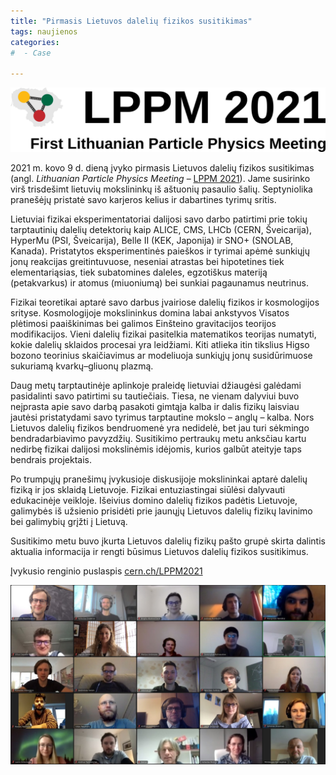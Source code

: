 ```yaml
---
title: "Pirmasis Lietuvos dalelių fizikos susitikimas"
tags: naujienos
categories: 
#  - Case

---
```


![LPPM2021logo](/assets/images/LPPM2021_logo.png "LPPM 2021 logotipas")

2021 m. kovo 9 d. dieną įvyko pirmasis Lietuvos dalelių fizikos susitikimas (angl. _Lithuanian Particle Physics Meeting_ – [LPPM 2021](http://cern.ch/LPPM2021)). Jame susirinko virš trisdešimt lietuvių mokslininkų iš aštuonių pasaulio šalių. Septyniolika pranešėjų pristatė savo karjeros kelius ir dabartines tyrimų sritis. 

Lietuviai fizikai eksperimentatoriai dalijosi savo darbo patirtimi prie tokių tarptautinių dalelių detektorių kaip ALICE, CMS, LHCb (CERN, Šveicarija), HyperMu (PSI, Šveicarija), Belle II (KEK, Japonija) ir SNO+ (SNOLAB, Kanada). Pristatytos eksperimentinės paieškos ir tyrimai apėmė sunkiųjų jonų reakcijas greitintuvuose, neseniai atrastas bei hipotetines tiek elementariąsias, tiek subatomines daleles, egzotiškus materiją (petakvarkus) ir atomus (miuoniumą) bei sunkiai pagaunamus neutrinus.

Fizikai teoretikai aptarė savo darbus įvairiose dalelių fizikos ir kosmologijos srityse. Kosmologijoje mokslininkus domina labai ankstyvos Visatos plėtimosi paaiškinimas bei galimos Einšteino gravitacijos teorijos modifikacijos. Vieni dalelių fizikai pasitelkia matematikos teorijas numatyti, kokie dalelių sklaidos procesai yra leidžiami. Kiti atlieka itin tikslius Higso bozono teorinius skaičiavimus ar modeliuoja sunkiųjų jonų susidūrimuose sukuriamą kvarkų–gliuonų plazmą.

Daug metų tarptautinėje aplinkoje praleidę lietuviai džiaugėsi galėdami pasidalinti savo patirtimi su tautiečiais. Tiesa, ne vienam dalyviui buvo neįprasta apie savo darbą pasakoti gimtąja kalba ir dalis fizikų laisviau jautėsi pristatydami savo tyrimus tarptautine mokslo – anglų – kalba. Nors Lietuvos dalelių fizikos bendruomenė yra nedidelė, bet jau turi sėkmingo bendradarbiavimo pavyzdžių. Susitikimo pertraukų metu anksčiau kartu nedirbę fizikai dalijosi mokslinėmis idėjomis, kurios galbūt ateityje taps bendrais projektais.

Po trumpųjų pranešimų įvykusioje diskusijoje mokslininkai aptarė dalelių fiziką ir jos sklaidą Lietuvoje. Fizikai entuziastingai siūlėsi dalyvauti edukacinėje veikloje. Išeivius domino dalelių fizikos padėtis Lietuvoje, galimybės iš užsienio prisidėti prie jaunųjų Lietuvos dalelių fizikų lavinimo bei galimybių grįžti į Lietuvą.

Susitikimo metu buvo įkurta Lietuvos dalelių fizikų pašto grupė skirta dalintis aktualia informacija ir rengti būsimus Lietuvos dalelių fizikos susitikimus.

Įvykusio renginio puslaspis [cern.ch/LPPM2021](http://cern.ch/LPPM2021)

![LPPM2021](/assets/images/LPPM2021.jpg "LPPM 2021 dalyvių nuotrauka")

